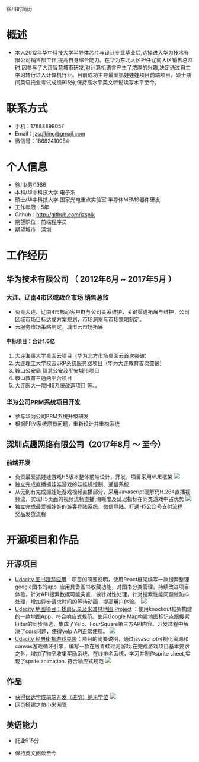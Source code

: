 徐川的简历
# 概述
* 本人2012年华中科技大学半导体芯片与设计专业毕业后,选择进入华为技术有限公司销售部工作,提高自身综合能力。在华为东北大区担任辽南大区销售总监时,因参与了大连智慧城市研发,对计算机语言产生了浓厚的兴趣,决定通过自主学习转行进入计算机行业。目前成功主导最爱抓娃娃娃项目前端项目，硕士期间英语托业考试成绩915分,保持高水平英文听说读写水平至今。
# 联系方式

* 手机：17688899057
* Email：jzsplking@gmail.com
* 微信号：18682410084

# 个人信息

* 徐川/男/1986
* 本科/华中科技大学 电子系
* 硕士/华中科技大学 国家光电重点实验室 半导体MEMS器件研发
* 工作年限：5年
* Github：http://github.com/jzsplk
* 期望职位：前端程序员
* 期望城市：深圳


# 工作经历

## 华为技术有限公司 （ 2012年6月 ~ 2017年5月 ）

### 大连、辽南4市区域政企市场 销售总监
-  负责大连、辽南4市核心客户群与公司关系维护，关键渠道拓展与维护，公司区域市场目标达成方案规划，市场洞察与市场策略制定。
- 云服务市场策略制定，城市云市场拓展
#### 中标项目：合计1.6亿
  1. 大连海事大学桌面云项目（华为北方市场桌面云首次突破）
  2.  大连理工大学校园ERP系统服务器项目（华为大连教育首次突破）
  3.  鞍山公安局 智慧公安及平安城市项目
  4.  鞍山教育三通两平台项目
  5.  大连医大一院HIS系统改造项目 等。。
### 华为公司PRM系统项目开发
- 参与华为公司PRM系统升级研发
- 根据PRM系统原有问题，重新设计并重构系统

## 深圳点趣网络有限公司（2017年8月 ～ 至今）

### 前端开发
- 负责最爱抓娃娃游戏H5版本整体前端设计，开发，项目采用VUE框架
    ![](https://github.com/jzsplk/2018CV/raw/master/img/home.png)
- 独立完成直播抓娃娃游戏的娃娃机控制、通信系统
- 从无到有完成抓娃娃游戏视频直播部分，采用Javascript硬解码H.264直播视频流，实现H5页面的视频流畅直播,清晰度及延迟指标在同类游戏中占优势
    ![](https://github.com/jzsplk/2018CV/raw/master/img/playing.png)
- 独立完成最爱抓娃娃的游客登陆系统、微信登陆、打通H5公众号支付流程，奖品发货流程

# 开源项目和作品
## 开源项目
  - [Udacity 图书跟踪应用](https://jzsplk.github.io/myReads_udacity/)：项目的简要说明，使用React框架编写一款搜索整理google图书的app. 应用具备图书收藏功能，对图书分类管理。持续改进项目体验，针对API搜索数据可能突变，做针对性处理，针对搜索性能问题做防抖处理，增加异步请求时间的等待动画，提高用户体验。
    ![](https://github.com/jzsplk/CV/raw/master/img/myreads_udacity.png)
  - [Udacity 地图项目：找房记录及米其林地图 Project](https://github.com/jzsplk/map_project_udacity)
  ：使用knockout框架构建的一款地图App，符合响应式规范。使用Google Map构建地图标记点跟搜索Filter的同步筛选，集成了Yelp、FourSquare第三方API内容。开发过程中解决了cors问题，使得yelp API正常使用。
   ![](https://github.com/jzsplk/CV/raw/master/img/map_udacity.png)
  - [Udacity 经典街机游戏克隆](https://github.com/jzsplk/front-udacity-ArcadeGame)：项目的简要说明，通过javascript可视化资源和canvas游戏循环引擎，编写一款在线青蛙过河游戏.在完成游戏项目基本要求之外，增加了物品收集奖励系统，在线排名系统，学习并制作sprite sheet,实现了sprite animation. 符合响应式规范
   ![](https://github.com/jzsplk/CV/raw/master/img/game_udacity.png)

## 作品
- [获得优达学成前端开发（进阶）纳米学位](https://graduation.udacity.com/nd001-cn-advanced)
  ![](https://github.com/jzsplk/CV/raw/master/img/certification.png)
- [网页搭建之仿小米网管](https://jzsplk.github.io/xc-html-template/)

## 英语能力

- 托业915分

- 保持英文阅读至今
